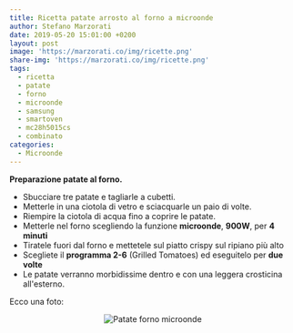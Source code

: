 ```yaml
---
title: Ricetta patate arrosto al forno a microonde
author: Stefano Marzorati
date: 2019-05-20 15:01:00 +0200
layout: post
image: 'https://marzorati.co/img/ricette.png'
share-img: 'https://marzorati.co/img/ricette.png'
tags:
  - ricetta
  - patate
  - forno
  - microonde
  - samsung
  - smartoven
  - mc28h5015cs
  - combinato
categories:
  - Microonde
---
```

**Preparazione patate al forno.**   

* Sbucciare tre patate e tagliarle a cubetti.
* Metterle in una ciotola di vetro e sciacquarle un paio di volte.
* Riempire la ciotola di acqua fino a coprire le patate.
* Metterle nel forno scegliendo la funzione **microonde**, **900W**, per **4 minuti**   
* Tiratele fuori dal forno e mettetele sul piatto crispy sul ripiano più alto   
* Scegliete il **programma 2-6** (Grilled Tomatoes) ed eseguitelo per **due volte**
* Le patate verranno morbidissime dentro e con una leggera crosticina all'esterno.

Ecco una foto:   

<center><img src="https://live.staticflickr.com/65535/47889612161_60cfe31f93_b.jpg" alt="Patate forno microonde"></center>

